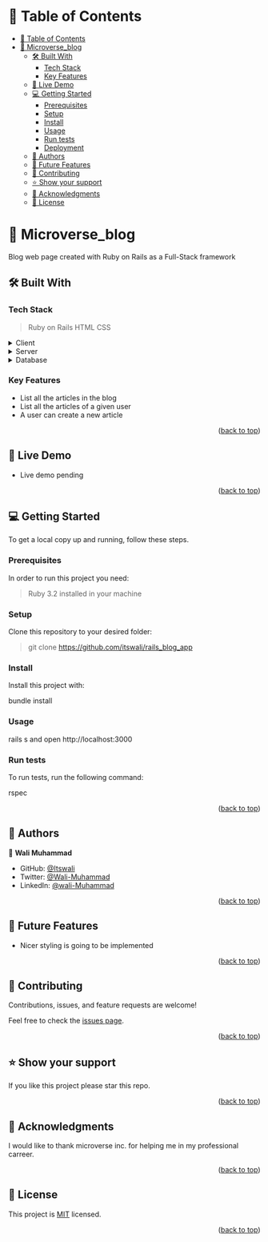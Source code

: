 <a id="readme-top"></a>

# 📗 Table of Contents

- [📗 Table of Contents](#-table-of-contents)
- [📖 Microverse_blog ](#-capstone_project_2_api-)
  - [🛠 Built With ](#-built-with-)
    - [Tech Stack ](#tech-stack-)
    - [Key Features ](#key-features-)
  - [🚀 Live Demo ](#-live-demo-)
  - [💻 Getting Started ](#-getting-started-)
    - [Prerequisites](#prerequisites)
    - [Setup](#setup)
    - [Install](#install)
    - [Usage](#usage)
    - [Run tests](#run-tests)
    - [Deployment](#deployment)
  - [👥 Authors ](#-authors-)
  - [🔭 Future Features ](#-future-features-)
  - [🤝 Contributing ](#-contributing-)
  - [⭐️ Show your support ](#️-show-your-support-)
  - [🙏 Acknowledgments ](#-acknowledgments-)
  - [📝 License ](#-license-)

<!-- PROJECT DESCRIPTION -->

# 📖 Microverse_blog <a id="about-project"></a>

Blog web page created with Ruby on Rails as a Full-Stack framework

## 🛠 Built With <a id="built-with"></a>

### Tech Stack <a id="tech-stack"></a>

> Ruby on Rails
> HTML
> CSS

<details>
  <summary>Client</summary>
  <ul>
    <li><a href="#">HTML, CSS, Ruby on Rails</a></li>
  </ul>
</details>

<details>
  <summary>Server</summary>
  <ul>
    <li><a href="#">Ruby on Rails</a></li>
  </ul>
</details>

<details>
<summary>Database</summary>
  <ul>
    <li><a href="#">Postgresql</a></li>
  </ul>
</details>

<!-- Features -->

### Key Features <a id="key-features"></a>

- List all the articles in the blog
- List all the articles of a given user
- A user can create a new article

<p align="right">(<a href="#readme-top">back to top</a>)</p>

<!-- LIVE DEMO -->

## 🚀 Live Demo <a id="live-demo"></a>


- Live demo pending


<p align="right">(<a href="#readme-top">back to top</a>)</p>

<!-- GETTING STARTED -->

## 💻 Getting Started <a id="getting-started"></a>


To get a local copy up and running, follow these steps.

### Prerequisites

In order to run this project you need:

> Ruby 3.2 installed in your machine
### Setup

Clone this repository to your desired folder:

> git clone https://github.com/itswali/rails_blog_app

### Install

Install this project with:

bundle install

### Usage

rails s and open http://localhost:3000


### Run tests

To run tests, run the following command:

rspec


<p align="right">(<a href="#readme-top">back to top</a>)</p>

<!-- AUTHORS -->

## 👥 Authors <a id="authors"></a>


👤 **Wali Muhammad**

* GitHub: [@Itswali](https://github.com/Itswali)
* Twitter: [@Wali-Muhammad](https://twitter.com/WaliMuh94818599)
* LinkedIn: [@wali-Muhammad](https://linkedin.com/in/wali-muhammad-666040244/)

<p align="right">(<a href="#readme-top">back to top</a>)</p>

<!-- FUTURE FEATURES -->

## 🔭 Future Features <a id="future-features"></a>


- Nicer styling is going to be implemented

<p align="right">(<a href="#readme-top">back to top</a>)</p>

<!-- CONTRIBUTING -->

## 🤝 Contributing <a id="contributing"></a>

Contributions, issues, and feature requests are welcome!

Feel free to check the [issues page](https://github.com/Itswali/rails_blog_app/issues/).

<p align="right">(<a href="#readme-top">back to top</a>)</p>

<!-- SUPPORT -->

## ⭐️ Show your support <a id="support"></a>

If you like this project please star this repo.

<p align="right">(<a href="#readme-top">back to top</a>)</p>

<!-- ACKNOWLEDGEMENTS -->

## 🙏 Acknowledgments <a id="acknowledgements"></a>

I would like to thank microverse inc. for helping me in my professional carreer.

<p align="right">(<a href="#readme-top">back to top</a>)</p>

<!-- LICENSE -->

## 📝 License <a id="license"></a>

This project is [MIT](./LICENSE) licensed.

<p align="right">(<a href="#readme-top">back to top</a>)</p>
